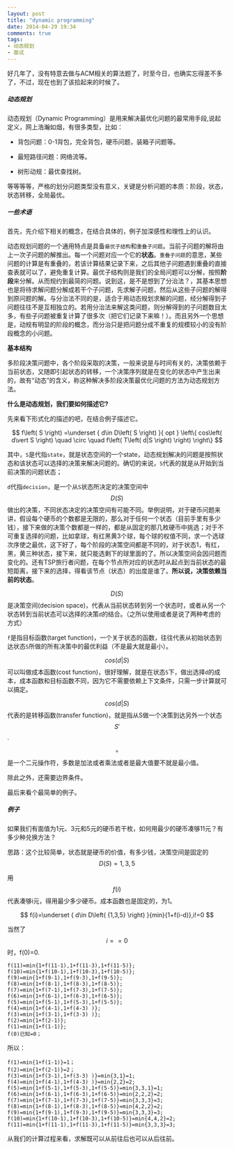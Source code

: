 ```yaml
---
layout: post
title: "dynamic programming"
date: 2014-04-29 19:34
comments: true
tags: 
- 动态规划
- 面试
---
```

好几年了，没有特意去做与ACM相关的算法题了，时至今日，也确实忘得差不多了，不过，现在也到了该拾起来的时候了。

##### 动态规划
<!--more -->

动态规划（Dynamic Programming）是用来解决最优化问题的最常用手段,说起定义，网上浩瀚如烟，有很多类型，比如：

* 背包问题：0-1背包，完全背包，硬币问题，装箱子问题等。

* 最短路径问题：网络流等。

* 树形动规：最优查找树。

等等等等，严格的划分问题类型没有意义，关键是分析问题的本质：阶段，状态，状态转移，全局最优。

##### 一些术语

首先，先介绍下相关的概念，在结合具体的，例子加深感性和理性上的认识。

动态规划问题的一个通用特点是具备`最优子结构`和`重叠子问题`。当前子问题的解将由上一次子问题的解推出。每一个问题对应一个它的**状态**。`重叠子问题`的意思，某些问题的计算是有重叠的，若该计算结果记录下来，之后其他子问题遇到重叠的直接查表就可以了，避免重复计算。最优子结构则是我们的全局问题可以分解，按照**阶段**来分解。从而规约到最简的问题。说到这，是不是想到了分治法？，其基本思想也是将待求解问题分解成若干个子问题，先求解子问题，然后从这些子问题的解得到原问题的解。与分治法不同的是，适合于用动态规划求解的问题，经分解得到子问题往往不是互相独立的。若用分治法来解这类问题，则分解得到的子问题数目太多，有些子问题被重复计算了很多次（把它们记录下来嘛！）。而且另外一个思想是，动规有明显的阶段的概念，而分治只是把问题分成不重复的规模较小的没有阶段概念的小问题。

**基本结构**

多阶段决策问题中，各个阶段采取的决策，一般来说是与时间有关的，决策依赖于当前状态，又随即引起状态的转移，一个决策序列就是在变化的状态中产生出来的，故有“动态”的含义，称这种解决多阶段决策最优化问题的方法为动态规划方法。

**什么是动态规划，我们要如何描述它?**

先来看下形式化的描述的吧，在结合例子描述它。

$$
f\left( S \right) =\underset { d\in D\left( S \right)  }{ opt } \left\{ cos\left( d\vert S \right) \quad \circ \quad f\left( T\left( d|S \right)  \right)  \right\} 
$$

其中，`S`是代指`state`，就是状态空间的一个state，动态规划解决的问题是按照状态和该状态可以选择的决策来解决问题的。确切的来说，`S`代表的就是从开始到当前决策的问题状态；

`d`代指`decision`，是一个从`S`状态所决定的决策空间中$$D\left( S \right) $$做出的决策，不同状态决定的决策空间有可能不同。举例说明，对于硬币问题来讲，假设每个硬币的个数都是无限的，那么对于任何一个状态（目前手里有多少钱），接下来做的决策个数都是一样的，都是从固定的那几枚硬币中挑选；对于不可重复选择的问题，比如拿球，有红黑黄3个球，每个球的权值不同，求一个选球次序使之最优，这下好了，每个阶段的决策空间都是不同的，对于状态1，有红，黑，黄三种状态，接下来，就只能选剩下的球里面的了。所以决策空间会因问题而变化的。还有TSP旅行者问题，在每个节点所对应的状态时从起点到当前状态的最短距离，接下来的选择，得看该节点（状态）的出度是谁了。**所以说，决策依赖当前的状态**。

$$D\left( S \right) $$是决策空间(decision space)，代表从当前状态转到另一个状态时，或者从另一个状态转到当前状态可以选择的决策`d`的结合。（之所以使用或者是说了两种考虑的方式）

`f`是指目标函数(target function)，一个关于状态的函数，往往代表从初始状态到达状态`S`所做的所有决策中的最优利益（不是最大就是最小）。

$$cos\left( d\vert S \right) $$可以叫做成本函数(cost function)，很好理解，就是在状态`S`下，做出选择`d`的成本，成本函数和目标函数不同，因为它不需要依赖上下文条件，只需一步计算就可以搞定。

$$cos\left( d\vert S \right) $$代表的是转移函数(transfer function)，就是指从S做一个决策到达另外一个状态$$S'$$.

$$\circ$$是一个二元操作符，多数是加法或者乘法或者是最大值要不就是最小值。

除此之外，还需要边界条件。

最后来看个最简单的例子。

##### 例子

如果我们有面值为1元、3元和5元的硬币若干枚，如何用最少的硬币凑够11元？有多少种兑换方法？

思路：这个比较简单，状态就是硬币的价值，有多少钱，决策空间是固定的$$D(S)={1,3,5}$$

用$$f(i)$$代表凑够i元，得用最少多少硬币。成本函数也是固定的，为1。

$$
f(i)=\underset { d\in D\left( {1,3,5} \right)  }{min}{1+f(i-d)},i!=0
$$

当然了$$i==0$$时，f(0)=0.

```text
f(11)=min{1+f(11-1),1+f(11-3),1+f(11-5)};
f(10)=min{1+f(10-1),1+f(10-3),1+f(10-5)};
f(9)=min{1+f(9-1),1+f(9-3),1+f(9-5)};
f(8)=min{1+f(8-1),1+f(8-3),1+f(8-5)};
f(7)=min{1+f(7-1),1+f(7-3),1+f(7-5)};
f(6)=min{1+f(6-1),1+f(6-3),1+f(6-5)};
f(5)=min{1+f(5-1),1+f(5-3),1+f(5-5)};
f(4)=min{1+f(4-1),1+f(4-3) )};
f(3)=min{1+f(3-1),1+f(3-3) )};
f(2)=min{1+f(2-1)};
f(1)=min{1+f(1-1)};
f(0)已知=0；
```

所以：

```text
f(1)=min{1+f(1-1)}=1；
f(2)=min{1+f(2-1)}=2；
f(3)=min{1+f(3-1),1+f(3-3) )}=min{3,1}=1;
f(4)=min{1+f(4-1),1+f(4-3) )}=min{2,2}=2;
f(5)=min{1+f(5-1),1+f(5-3),1+f(5-5)}=min{3,3,1}=1;
f(6)=min{1+f(6-1),1+f(6-3),1+f(6-5)}=min{2,2,2}=2;
f(7)=min{1+f(7-1),1+f(7-3),1+f(7-5)}=min{3,3,3}=3;
f(8)=min{1+f(8-1),1+f(8-3),1+f(8-5)}=min{4,2,2}=2;
f(9)=min{1+f(9-1),1+f(9-3),1+f(9-5)}=min{3,3,3}=3;
f(10)=min{1+f(10-1),1+f(10-3),1+f(10-5)}=min{4,4,2}=2;
f(11)=min{1+f(11-1),1+f(11-3),1+f(11-5)}=min{3,3,3}=3;
```

从我们的计算过程来看，求解既可以从前往后也可以从后往前。


